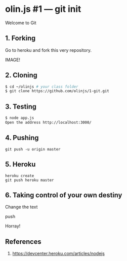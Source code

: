 # olin.js #1 — git init

Welcome to Git

## 1. Forking

Go to heroku and fork this very repository.

IMAGE!

## 2. Cloning

```sh
$ cd ~/olinjs # your class folder
$ git clone https://github.com/olinjs/1-git.git
```

## 3. Testing

```sh
$ node app.js
Open the address http://localhost:3000/
```

## 4. Pushing

```
git push -u origin master
```

## 5. Heroku

```
heroku create
git push heroku master
```

## 6. Taking control of your own destiny

Change the text

push

Horray!


## References

1. <https://devcenter.heroku.com/articles/nodejs>